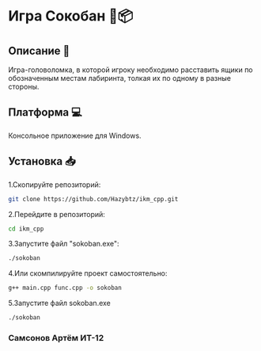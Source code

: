 # Игра Сокобан 🫸📦

## Описание 📄
Игра-головоломка, в которой игроку необходимо расставить ящики по обозначенным местам лабиринта, толкая их по одному в разные стороны.

## Платформа 💻
Консольное приложение для Windows.

## Установка 📥
1.Скопируйте репозиторий:
```bash
git clone https://github.com/Hazybtz/ikm_cpp.git
```
2.Перейдите в репозиторий:
```bash
cd ikm_cpp
```
3.Запустите файл "sokoban.exe":
```bash
./sokoban
```
4.Или скомпилируйте проект самостоятельно:
```bash
g++ main.cpp func.cpp -o sokoban
```
5.Запустите файл sokoban.exe
```bash
./sokoban
```
### Самсонов Артём ИТ-12
